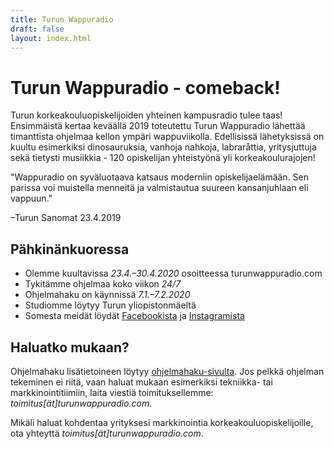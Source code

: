 ```yaml
---
title: Turun Wappuradio
draft: false
layout: index.html
---
```


# Turun Wappuradio - comeback!

Turun korkeakouluopiskelijoiden yhteinen kampusradio tulee taas! Ensimmäistä kertaa keväällä 2019 toteutettu Turun
Wappuradio lähettää timanttista ohjelmaa kellon ympäri wappuviikolla. Edellisissä lähetyksissä on kuultu esimerkiksi
dinosauruksia, vanhoja nahkoja, labraråttia, yritysjuttuja sekä tietysti musiikkia - 120 opiskelijan yhteistyönä yli
korkeakoulurajojen!

<div class="QuoteContainer">
  "Wappuradio on syväluotaava katsaus moderniin opiskelijaelämään. Sen parissa voi muistella menneitä ja valmistautua
  suureen kansanjuhlaan eli vappuun."
  <p>
    –Turun Sanomat 23.4.2019
  </p>
</div>

## Pähkinänkuoressa

* Olemme kuultavissa *23.4.–30.4.2020* osoitteessa turunwappuradio.com
* Tykitämme ohjelmaa koko viikon *24/7*
* Ohjelmahaku on käynnissä *7.1.–7.2.2020*
* Studiomme löytyy Turun yliopistonmäeltä
* Somesta meidät löydät [Facebookista](https://www.facebook.com/turunwappuradio) ja [Instagramista](https://www.instagram.com/turunwappuradio)

## Haluatko mukaan?

Ohjelmahaku lisätietoineen löytyy [ohjelmahaku-sivulta](/ohjelmahaku.html). 
Jos pelkkä ohjelman tekeminen ei riitä, vaan haluat mukaan esimerkiksi tekniikka- tai markkinointitiimiin, laita viestiä
toimituksellemme: *toimitus[ät]turunwappuradio.com*.

Mikäli haluat kohdentaa yrityksesi markkinointia korkeakouluopiskelijoille, ota yhteyttä 
*toimitus[ät]turunwappuradio.com*.